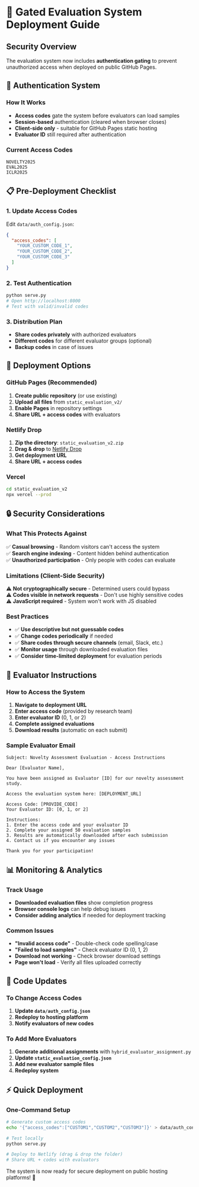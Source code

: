 # 🔐 Gated Evaluation System Deployment Guide

## Security Overview

The evaluation system now includes **authentication gating** to prevent unauthorized access when deployed on public GitHub Pages.

## 🔑 Authentication System

### **How It Works**
- **Access codes** gate the system before evaluators can load samples
- **Session-based** authentication (cleared when browser closes)
- **Client-side only** - suitable for GitHub Pages static hosting
- **Evaluator ID** still required after authentication

### **Current Access Codes**
```
NOVELTY2025
EVAL2025  
ICLR2025
```

## 📋 Pre-Deployment Checklist

### **1. Update Access Codes**
Edit `data/auth_config.json`:
```json
{
  "access_codes": [
    "YOUR_CUSTOM_CODE_1",
    "YOUR_CUSTOM_CODE_2", 
    "YOUR_CUSTOM_CODE_3"
  ]
}
```

### **2. Test Authentication**
```bash
python serve.py
# Open http://localhost:8000
# Test with valid/invalid codes
```

### **3. Distribution Plan**
- **Share codes privately** with authorized evaluators
- **Different codes** for different evaluator groups (optional)
- **Backup codes** in case of issues

## 🚀 Deployment Options

### **GitHub Pages (Recommended)**
1. **Create public repository** (or use existing)
2. **Upload all files** from `static_evaluation_v2/`
3. **Enable Pages** in repository settings
4. **Share URL + access codes** with evaluators

### **Netlify Drop**
1. **Zip the directory**: `static_evaluation_v2.zip`
2. **Drag & drop** to [Netlify Drop](https://app.netlify.com/drop)
3. **Get deployment URL**
4. **Share URL + access codes**

### **Vercel**
```bash
cd static_evaluation_v2
npx vercel --prod
```

## 🔒 Security Considerations

### **What This Protects Against**
✅ **Casual browsing** - Random visitors can't access the system  
✅ **Search engine indexing** - Content hidden behind authentication  
✅ **Unauthorized participation** - Only people with codes can evaluate  

### **Limitations (Client-Side Security)**
⚠️ **Not cryptographically secure** - Determined users could bypass  
⚠️ **Codes visible in network requests** - Don't use highly sensitive codes  
⚠️ **JavaScript required** - System won't work with JS disabled  

### **Best Practices**
- ✅ **Use descriptive but not guessable codes**
- ✅ **Change codes periodically** if needed
- ✅ **Share codes through secure channels** (email, Slack, etc.)
- ✅ **Monitor usage** through downloaded evaluation files
- ✅ **Consider time-limited deployment** for evaluation periods

## 👥 Evaluator Instructions

### **How to Access the System**
1. **Navigate to deployment URL**
2. **Enter access code** (provided by research team)
3. **Enter evaluator ID** (0, 1, or 2)
4. **Complete assigned evaluations**
5. **Download results** (automatic on each submit)

### **Sample Evaluator Email**
```
Subject: Novelty Assessment Evaluation - Access Instructions

Dear [Evaluator Name],

You have been assigned as Evaluator [ID] for our novelty assessment study.

Access the evaluation system here: [DEPLOYMENT_URL]

Access Code: [PROVIDE_CODE]
Your Evaluator ID: [0, 1, or 2]

Instructions:
1. Enter the access code and your evaluator ID
2. Complete your assigned 50 evaluation samples
3. Results are automatically downloaded after each submission
4. Contact us if you encounter any issues

Thank you for your participation!
```

## 📊 Monitoring & Analytics

### **Track Usage**
- **Downloaded evaluation files** show completion progress
- **Browser console logs** can help debug issues
- **Consider adding analytics** if needed for deployment tracking

### **Common Issues**
- **"Invalid access code"** - Double-check code spelling/case
- **"Failed to load samples"** - Check evaluator ID (0, 1, 2)
- **Download not working** - Check browser download settings
- **Page won't load** - Verify all files uploaded correctly

## 🔄 Code Updates

### **To Change Access Codes**
1. **Update `data/auth_config.json`**
2. **Redeploy to hosting platform**
3. **Notify evaluators of new codes**

### **To Add More Evaluators**
1. **Generate additional assignments** with `hybrid_evaluator_assignment.py`
2. **Update `static_evaluation_config.json`**
3. **Add new evaluator sample files**
4. **Redeploy system**

## ⚡ Quick Deployment

### **One-Command Setup**
```bash
# Generate custom access codes
echo '{"access_codes":["CUSTOM1","CUSTOM2","CUSTOM3"]}' > data/auth_config.json

# Test locally
python serve.py

# Deploy to Netlify (drag & drop the folder)
# Share URL + codes with evaluators
```

The system is now ready for secure deployment on public hosting platforms! 🎉